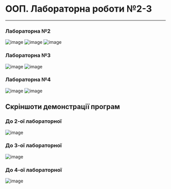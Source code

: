 # ООП. Лабораторна роботи №2-3
-----

<h3>Лабораторна №2</h3>

![image](https://user-images.githubusercontent.com/105464154/223957055-34d9ce96-fe26-4aac-b2e2-6e112fdedf0d.png)
![image](https://user-images.githubusercontent.com/105464154/223887399-8c6fe3db-efbd-4fb8-b1bf-c46628569d2f.png)
![image](https://user-images.githubusercontent.com/105464154/223887419-bc1e0c2e-d025-4906-8afd-fef55dea6139.png)

<h3>Лабораторна №3</h3>

![image](https://user-images.githubusercontent.com/105464154/223957230-471a1c58-ae47-4860-8f50-bc6e8a6e12cd.png)
![image](https://user-images.githubusercontent.com/105464154/223981193-1ecb595b-efc6-4f46-b7ff-11499f7bd21f.png)

<h3>Лабораторна №4</h3>

![image](https://user-images.githubusercontent.com/105464154/224017842-53e4f595-b59e-419d-81a4-0fa188f98a71.png)
![image](https://user-images.githubusercontent.com/105464154/224017982-c83adbbf-2494-4cc6-97fe-b4ef888df98d.png)

<h2>Скріншоти демонстрації програм</h3>

<h3>До 2-ої лабораторної</h3>

![image](https://user-images.githubusercontent.com/105464154/223888484-3331f2dc-0a53-4d4d-88c4-7a32c15549d7.png)

<h3>До 3-ої лабораторної</h3>

![image](https://user-images.githubusercontent.com/105464154/223962990-2f57ded1-5e13-4d98-9b7e-fad8cb3a1171.png)

<h3>До 4-ої лабораторної</h3>

![image](https://user-images.githubusercontent.com/105464154/224017671-0b805fe0-61e4-480f-9b58-aceb216a6d9b.png)
